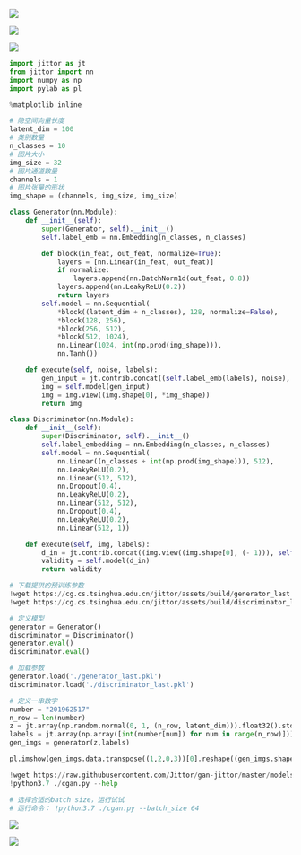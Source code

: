 




![](https://cg.cs.tsinghua.edu.cn/jittor/images/tutorial/2020-5-13-22-47-cgan/network.jpg)




![](https://cg.cs.tsinghua.edu.cn/jittor/images/tutorial/2020-5-13-22-47-cgan/gan-loss.png)






![](https://cg.cs.tsinghua.edu.cn/jittor/images/tutorial/2020-5-13-22-47-cgan/loss.png)





```python
import jittor as jt
from jittor import nn
import numpy as np
import pylab as pl

%matplotlib inline

# 隐空间向量长度
latent_dim = 100
# 类别数量
n_classes = 10
# 图片大小
img_size = 32
# 图片通道数量
channels = 1
# 图片张量的形状
img_shape = (channels, img_size, img_size)
```


```python
class Generator(nn.Module):
    def __init__(self):
        super(Generator, self).__init__()
        self.label_emb = nn.Embedding(n_classes, n_classes)

        def block(in_feat, out_feat, normalize=True):
            layers = [nn.Linear(in_feat, out_feat)]
            if normalize:
                layers.append(nn.BatchNorm1d(out_feat, 0.8))
            layers.append(nn.LeakyReLU(0.2))
            return layers
        self.model = nn.Sequential(
            *block((latent_dim + n_classes), 128, normalize=False), 
            *block(128, 256), 
            *block(256, 512), 
            *block(512, 1024), 
            nn.Linear(1024, int(np.prod(img_shape))), 
            nn.Tanh())

    def execute(self, noise, labels):
        gen_input = jt.contrib.concat((self.label_emb(labels), noise), dim=1)
        img = self.model(gen_input)
        img = img.view((img.shape[0], *img_shape))
        return img
```


```python
class Discriminator(nn.Module):
    def __init__(self):
        super(Discriminator, self).__init__()
        self.label_embedding = nn.Embedding(n_classes, n_classes)
        self.model = nn.Sequential(
            nn.Linear((n_classes + int(np.prod(img_shape))), 512), 
            nn.LeakyReLU(0.2), 
            nn.Linear(512, 512), 
            nn.Dropout(0.4), 
            nn.LeakyReLU(0.2), 
            nn.Linear(512, 512), 
            nn.Dropout(0.4), 
            nn.LeakyReLU(0.2), 
            nn.Linear(512, 1))

    def execute(self, img, labels):
        d_in = jt.contrib.concat((img.view((img.shape[0], (- 1))), self.label_embedding(labels)), dim=1)
        validity = self.model(d_in)
        return validity
```



```python
# 下载提供的预训练参数
!wget https://cg.cs.tsinghua.edu.cn/jittor/assets/build/generator_last.pkl
!wget https://cg.cs.tsinghua.edu.cn/jittor/assets/build/discriminator_last.pkl
```


```python
# 定义模型
generator = Generator()
discriminator = Discriminator()
generator.eval()
discriminator.eval()

# 加载参数
generator.load('./generator_last.pkl')
discriminator.load('./discriminator_last.pkl')

# 定义一串数字
number = "201962517"
n_row = len(number)
z = jt.array(np.random.normal(0, 1, (n_row, latent_dim))).float32().stop_grad()
labels = jt.array(np.array([int(number[num]) for num in range(n_row)])).float32().stop_grad()
gen_imgs = generator(z,labels)

pl.imshow(gen_imgs.data.transpose((1,2,0,3))[0].reshape((gen_imgs.shape[2], -1)))
```



```python
!wget https://raw.githubusercontent.com/Jittor/gan-jittor/master/models/cgan/cgan.py
!python3.7 ./cgan.py --help

# 选择合适的batch size，运行试试
# 运行命令： !python3.7 ./cgan.py --batch_size 64
```



![](https://cg.cs.tsinghua.edu.cn/jittor/images/tutorial/2020-5-13-22-47-cgan/0-epoch.png)

![](https://cg.cs.tsinghua.edu.cn/jittor/images/tutorial/2020-5-13-22-47-cgan/90-epoch.png)


